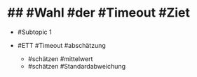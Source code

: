 # ## #Wahl #der #Timeout #Ziet 

 - #Subtopic 1 
 - #ETT #Timeout #abschätzung 

	 - #schätzen #mittelwert 
	 - #schätzen #Standardabweichung 
